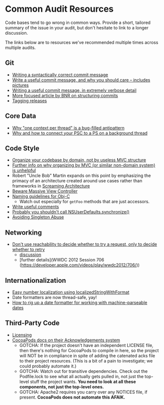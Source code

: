 # Common Audit Resources
Code bases tend to go wrong in common ways.
Provide a short, tailored summary of the issue in your audit,
but don't hesitate to link to a longer discussion.

The links below are to resources we've recommended multiple times across
multiple audits.


## Git
- [Writing a syntactically correct commit message](http://tbaggery.com/2008/04/19/a-note-about-git-commit-messages.html)
- [Write a useful commit message, and why you should care – includes pictures](http://chris.beams.io/posts/git-commit/)
- [Writing a useful commit message, in extremely verbose detail](https://wiki.openstack.org/wiki/GitCommitMessages)
- [More focused article by BNR on structuring commits](http://www.bignerdranch.com/blog/small-distinct-commits-say-you-care/)
- [Tagging releases](https://help.github.com/articles/about-releases/)


## Core Data
- [Why "one context per thread" is a bug-filled antipattern](http://saulmora.com/2013/09/15/why-contextforcurrentthread-doesn-t-work-in-magicalrecord/)
- [Why and how to connect your PSC to a PS on a background thread](http://martiancraft.com/blog/2015/03/core-data-stack/)


## Code Style
- [Organize your codebase by domain, not by useless MVC structure](http://www.sicpers.info/2014/03/inside-out-apps/)
- [Further info on why organizing by MVC (or similar non-domain system) is unhelpful](http://www.sicpers.info/2014/10/the-trouble-with-layers/)
- Robert "Uncle Bob" Martin expands on this point by emphasizing the primacy of an architecture created around use cases rather than frameworks in [Screaming Architecture](http://blog.8thlight.com/uncle-bob/2011/09/30/Screaming-Architecture.html)
- [Beware Massive View Controller](http://www.objc.io/issues/13-architecture/)
- [Naming guidelines for Obj-C](https://developer.apple.com/library/mac/documentation/Cocoa/Conceptual/CodingGuidelines/CodingGuidelines.html#//apple_ref/doc/uid/10000146-SW1)
    - Watch out especially for `getFoo` methods that are just accessors.
- [Write useful comments](https://www.bignerdranch.com/blog/considerate-commenting/)
- [Probably you shouldn't call NSUserDefaults.synchronize()](https://developer.apple.com/library/prerelease/content/releasenotes/Foundation/RN-Foundation-v10.10/index.html#10_10UserDefaults)
- [Avoiding Singleton Abuse](https://www.objc.io/issues/13-architecture/singletons/)


## Networking
- [Don't use reachability to decide whether to try a request, only to decide whether to retry](https://github.com/tewha/AFNetworking/blob/docs/improve-reachability/README.md#network-reachability-manager)
    - [discussion](https://github.com/AFNetworking/AFNetworking/issues/2701#issuecomment-99965186)
    - [further details](WWDC 2012 Session 706 (https://developer.apple.com/videos/play/wwdc2012/706/))


## Internationalization
- [Easy number localization using localizedStringWithFormat](http://www.objc.io/issues/9-strings/string-localization/#localized-format-strings)
- Date formatters are now thread-safe, yay!
- [How to rig up a date formatter for working with machine-parseable dates](https://developer.apple.com/library/content/qa/qa1480/)


## Third-Party Code
- [Licensing](https://www.bignerdranch.com/blog/using-cocoapods-without-going-court/)
- [CocoaPods docs on their Acknowledgements system](http://blog.cocoapods.org/Acknowledgements/)
    - GOTCHA: If the project doesn't have an independent LICENSE file, then there's nothing for CocoaPods to compile in here, so the project will NOT be in compliance in spite of adding the catenated acks file to their project resources. (This is a bit of a pain to investigate; we could probably automate it.)
    - GOTCHA: Watch out for transitive dependencies. Check out the Podfile.lock to see what all actually gets pulled in, not just the top-level stuff the project wants. **You need to look at all these components, not just the top-level ones.**
    - GOTCHA: Apache2 requires you carry over any NOTICES file, if present. **CocoaPods does not automate this AFAIK.**

